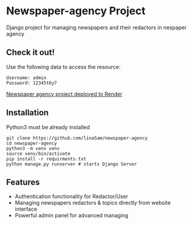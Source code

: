 # Newspaper-agency Project

Django project for managing newspapers and their redactors in nespaper agency

## Check it out!
Use the following data to access the resource:

```shell
Username: admin
Password: 12345t6y7
```

[Newspaper agency project deployed to Render](https://newspaper-agency-0ah9.onrender.com)


## Installation

Python3 must be already installed

```shell
git clone https://github.com/linaSam/newspaper-agency
cd newspaper-agency
python3 -m venv venv
source venv/bin/activate
pip install -r requirments.txt
python manage.py runserver # starts Django Server
```

## Features

* Authentication functionality for Redactor/User
* Managing newspapers redactors & topics directly from website interface
* Powerful admin panel for advanced managing
